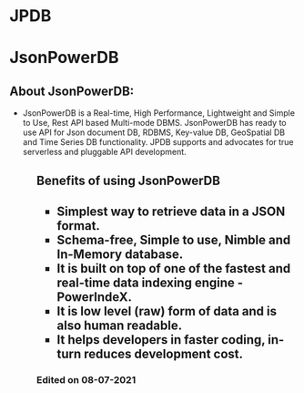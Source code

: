 # JPDB
<h1>JsonPowerDB</h1>
<h2>About JsonPowerDB:</h2>
<ul><li>JsonPowerDB is a Real-time, High Performance, Lightweight and Simple to Use, Rest API based Multi-mode DBMS. JsonPowerDB has ready to use API for Json document DB, RDBMS, Key-value DB, GeoSpatial DB and Time Series DB functionality. JPDB supports and advocates for true serverless and pluggable API development.</li><ul>

<h2>Benefits of using JsonPowerDB<h2>
  <ul><li>Simplest way to retrieve data in a JSON format.</li>
    <li>Schema-free, Simple to use, Nimble and In-Memory database.</li>
    <li>It is built on top of one of the fastest and real-time data indexing engine - PowerIndeX.</li>
    <li>It is low level (raw) form of data and is also human readable.</li>
    <li>It helps developers in faster coding, in-turn reduces development cost.</li>
  </ul>
  
  <h3>  Edited on 08-07-2021</h3>
